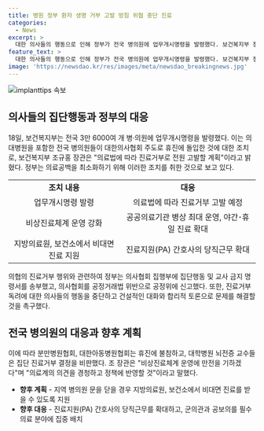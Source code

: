 ```yaml
---
title: 병원 정부 환자 생명 거부 고발 방침 위협 중단 진료
categories:
  - News
excerpt: >
  대한 의사들의 행동으로 인해 정부가 전국 병의원에 업무개시명령을 발령했다. 보건복지부 장관은 일방적 진료 취소로 환자가 피해를 입는 경우 의료법에 따라 진료거부로 전원 고발할 계획이라며 의협의 행동을 비난했고, 정부는 비상진료체계 운영을 강화하고 지역 병의원이 문을 닫을 경우 대체 조치를 마련했다. 이에 대한 의사들의 응답과 행동에 대해 조 장관은 건설적 대화와 합리적 토론을 통해 문제를 해결할 것을 촉구했다.
feature_text: >
  대한 의사들의 행동으로 인해 정부가 전국 병의원에 업무개시명령을 발령했다. 보건복지부 장관은 일방적 진료 취소로 환자가 피해를 입는 경우 의료법에 따라 진료거부로 전원 고발할 계획이라며 의협의 행동을 비난했고, 정부는 비상진료체계 운영을 강화하고 지역 병의원이 문을 닫을 경우 대체 조치를 마련했다. 이에 대한 의사들의 응답과 행동에 대해 조 장관은 건설적 대화와 합리적 토론을 통해 문제를 해결할 것을 촉구했다.
image: 'https://newsdao.kr/res/images/meta/newsdao_breakingnews.jpg'
---
```


<p><img src="https://newsdao.kr/res/images/meta/newsdao_breakingnews.jpg" alt="implanttips 속보" /></p>

<h2 data-ke-size="size26">의사들의 집단행동과 정부의 대응</h2>

<p data-ke-size="size16">18일, 보건복지부는 전국 3만 6000여 개 병·의원에 업무개시명령을 발령했다. 이는 의대병원을 포함한 전국 병의원들이 대한의사협회 주도로 휴진에 돌입한 것에 대한 조치로, 보건복지부 조규홍 장관은 "의료법에 따라 진료거부로 전원 고발할 계획"이라고 밝혔다. 정부는 의료공백을 최소화하기 위해 이러한 조치를 취한 것으로 보고 있다.</p>

<table>
  <tr>
    <td style="text-align: center; height: 17px;"><b>조치 내용</b></td>
    <td style="text-align: center; height: 17px;"><b>대응</b></td>
  </tr>
  <tr>
    <td style="text-align: center; height: 17px;">업무개시명령 발령</td>
    <td style="text-align: center; height: 17px;">의료법에 따라 진료거부 고발 예정</td>
  </tr>
  <tr>
    <td style="text-align: center; height: 17px;">비상진료체계 운영 강화</td>
    <td style="text-align: center; height: 17px;">공공의료기관 병상 최대 운영, 야간･휴일 진료 확대</td>
  </tr>
  <tr>
    <td style="text-align: center; height: 17px;">지방의료원, 보건소에서 비대면 진료 지원</td>
    <td style="text-align: center; height: 17px;">진료지원(PA) 간호사의 당직근무 확대</td>
  </tr>
</table>

<p data-ke-size="size16">의협의 진료거부 행위와 관련하여 정부는 의사협회 집행부에 집단행동 및 교사 금지 명령서를 송부했고, 의사협회를 공정거래법 위반으로 공정위에 신고했다. 또한, 진료거부 독려에 대한 의사들의 행동을 중단하고 건설적인 대화와 합리적 토론으로 문제를 해결할 것을 촉구했다.</p>

<h2 data-ke-size="size26">전국 병의원의 대응과 향후 계획</h2>

<p data-ke-size="size16">이에 따라 분만병원협회, 대한아동병원협회는 휴진에 불참하고, 대학병원 뇌전증 교수들은 집단 진료거부 결정을 비판했다. 조 장관은 "비상진료체계 운영에 만전을 기하겠다"며 "의료계의 의견을 경청하고 정책에 반영할 것"이라고 말했다.</p>

<ul>
  <li><b>향후 계획</b> - 지역 병의원 문을 닫을 경우 지방의료원, 보건소에서 비대면 진료를 받을 수 있도록 지원</li>
  <li><b>향후 대응</b> - 진료지원(PA) 간호사의 당직근무를 확대하고, 군의관과 공보의를 필수의료 분야에 집중 배치</li>
</ul>

